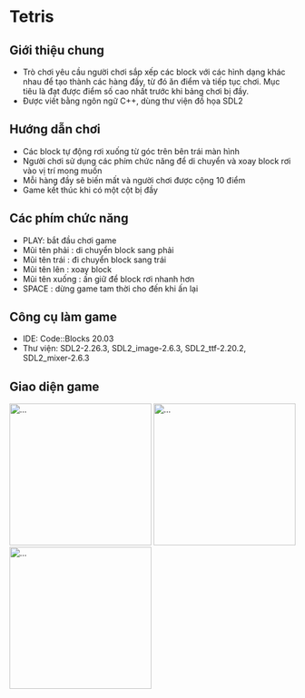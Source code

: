 # Tetris
## Giới thiệu chung
- Trò chơi yêu cầu người chơi sắp xếp các block với các hình dạng khác nhau để tạo thành các hàng đầy, từ đó ăn điểm và tiếp tục chơi. Mục tiêu là đạt được điểm số cao nhất trước khi bảng chơi bị đầy.
- Được viết bằng ngôn ngữ C++, dùng thư viện đồ họa SDL2
## Hướng dẫn chơi
- Các block tự động rơi xuống từ góc trên bên trái màn hình
- Người chơi sử dụng các phím chức năng để di chuyển và xoay block rơi vào vị trí mong muốn
- Mỗi hàng đầy sẽ biến mất và người chơi được cộng 10 điểm
- Game kết thúc khi có một cột bị đầy
## Các phím chức năng
- PLAY: bắt đầu chơi game
- Mũi tên phải : di chuyển block sang phải
- Mũi tên trái : đi chuyển block sang trái
- Mũi tên lên : xoay block
- Mũi tên xuống : ấn giữ để block rơi nhanh hơn
- SPACE : dừng game tam thời cho đến khi ấn lại
## Công cụ làm game
- IDE: Code::Blocks 20.03
- Thư viện: SDL2-2.26.3, SDL2_image-2.6.3, SDL2_ttf-2.20.2, SDL2_mixer-2.6.3
## Giao diện game
<img src="https://github.com/hihuongiang/Tetris/assets/161148373/0c42d1ad-d813-40b2-b0e2-e897db6ba255" alt="..." width="250" />  
<img src="https://github.com/hihuongiang/Tetris/assets/161148373/4c6f0e6c-0040-4ba6-94e4-466118d4bbb4" alt="..." width="250" />  
<img src="https://github.com/hihuongiang/Tetris/assets/161148373/6656c9c2-02a0-44fc-bf98-df953ee4971e" alt="..." width="250" />  
